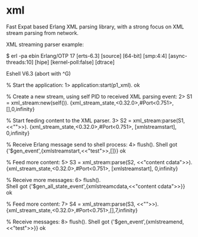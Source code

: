 # xml

Fast Expat based Erlang XML parsing library, with a strong focus on XML stream parsing from network.

XML streaming parser example:

$ erl -pa ebin 
Erlang/OTP 17 [erts-6.3] [source] [64-bit] [smp:4:4] [async-threads:10] [hipe] [kernel-poll:false] [dtrace]

Eshell V6.3  (abort with ^G)

% Start the application:
1> application:start(p1_xml). 
ok

% Create a new stream, using self PID to received XML parsing event:
2> S1 = xml_stream:new(self()).
{xml_stream_state,<0.32.0>,#Port<0.751>,[],0,infinity}

% Start feeding content to the XML parser.
3> S2 = xml_stream:parse(S1, <<"<test>">>).
{xml_stream_state,<0.32.0>,#Port<0.751>,
                  [xmlstreamstart],
                  0,infinity}

% Receive Erlang message send to shell process:
4> flush().
Shell got {'$gen_event',{xmlstreamstart,<<"test">>,[]}}
ok

% Feed more content:
5> S3 = xml_stream:parse(S2, <<"content cdata">>).
{xml_stream_state,<0.32.0>,#Port<0.751>,
                  [xmlstreamstart],
                  0,infinity}

% Receive more messages:
6> flush().                                       
Shell got {'$gen_all_state_event',{xmlstreamcdata,<<"content cdata">>}}
ok

% Feed more content:
7> S4 = xml_stream:parse(S3, <<"</test>">>).      
{xml_stream_state,<0.32.0>,#Port<0.751>,[],7,infinity}

% Receive messages:
8> flush().
Shell got {'$gen_event',{xmlstreamend,<<"test">>}}
ok


